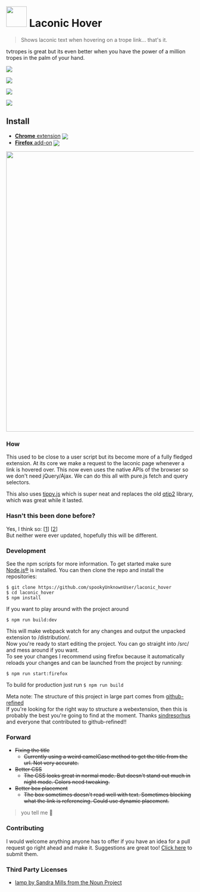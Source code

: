 # <img src="https://cdn.rawgit.com/spookyUnknownUser/6bfc0fb6d49d9c0a20f28038fafebacf/raw/eb7bc8649b0fa458291d675bcef2c6261bcaf348/hover.svg" width="55"> Laconic Hover

[link-cws]: https://chrome.google.com/webstore/detail/laconic-hover/ignndocldlheghlflchdbokagecncgmm "Version published on Chrome Web Store"
[link-amo]: https://addons.mozilla.org/en-US/firefox/addon/laconic-hover/ "Version published on Mozilla Add-ons"

> Shows laconic text when hovering on a trope link... that's it.

tvtropes is great but its even better when you have the power of a million tropes in the palm of your hand.

<P>

<a href="https://travis-ci.com/spookyUnknownUser/laconic_hover"><img valign="middle" src="https://travis-ci.com/spookyUnknownUser/laconic_hover.svg?token=PJHXpbDxewtgA5uyyPPy&branch=master"></a>

<a href="https://github.com/prettier/prettier"><img valign="middle" src="https://img.shields.io/badge/code_style-prettier-ff69b4.svg?style"></a>

<a href="https://github.com/Naereen/StrapDown.js/blob/master/LICENSE"><img valign="middle" src="https://img.shields.io/github/license/Naereen/StrapDown.js.svg"></a>

<a href="https://david-dm.org/spookyUnknownUser/laconic_hover.svg"><img valign="middle" src="https://david-dm.org/spookyUnknownUser/laconic_hover.svg"></a>

</P>

## Install

- [**Chrome** extension][link-cws] [<img valign="middle" src="https://img.shields.io/chrome-web-store/v/ignndocldlheghlflchdbokagecncgmm.svg?label=%20">][link-cws]
- [**Firefox** add-on][link-amo] [<img valign="middle" src="https://img.shields.io/amo/v/laconic-hover.svg?label=%20">][link-amo]

<p align = "left">
    <img width="750" src="https://user-images.githubusercontent.com/16196262/48306356-c8d67b80-e53f-11e8-94fb-6564224b73a3.gif">
</p>

### How

This used to be close to a user script but its become more of a fully fledged extension. At its core we make a request to the laconic page whenever a link is hovered over. This now even uses the native APIs of the browser so we don't need jQuery/Ajax. We can do this all with pure.js fetch and query selectors.

This also uses [tippy.js](https://atomiks.github.io/tippyjs/) which is super neat and replaces the old [qtip2](http://qtip2.com/) library, which was great while it lasted.

### Hasn't this been done before?

Yes, I think so:
[[1](http://userscripts-mirror.org/scripts/show/130346)]
[[2](https://chrome.google.com/webstore/detail/tropes-helper-beta/nbmecnaokkbfonmbplonmnekhiklkjlm)]  
But neither were ever updated, hopefully this will be different.

### Development

See the npm scripts for more information. To get started make sure [Node.js®](https://nodejs.org/en/) is installed. You can then clone the repo and install the repositories:

`$ git clone https://github.com/spookyUnknownUser/laconic_hover`  
`$ cd laconic_hover`  
`$ npm install`

If you want to play around with the project around

`$ npm run build:dev`

This will make webpack watch for any changes and output the unpacked extension to /distribution/.  
Now you're ready to start editing the project. You can go straight into /src/ and mess around if you want.  
To see your changes I recommend using firefox because it automatically reloads your changes and can be launched from the project by running:

`$ npm run start:firefox`

To build for production just run `$ npm run build`

Meta note: The structure of this project in large part comes from [github-refined](https://github.com/sindresorhus/refined-github/tree/65fd58a1f1505ff348e3a9111ccda1236c3b563f)  
If you're looking for the right way to structure a webextension, then this is probably the best you're going to find at the moment. Thanks [sindresorhus](https://github.com/sindresorhus/refined) and everyone that contributed to github-refined!!

### Forward

- ~~Fixing the title~~
  - ~~Currently using a weird camelCase method to get the title from the url. Not very accurate.~~
- ~~Better CSS~~
  - ~~The CSS looks great in normal mode. But doesn't stand out much in night mode. Colors need tweaking.~~
- ~~Better box placement~~
  - ~~The box sometimes doesn't read well with text. Sometimes blocking what the link is referencing. Could use dynamic placement.~~

> you tell me 🌯

### Contributing

I would welcome anything anyone has to offer if you have an idea for a pull request go right ahead and make it. Suggestions are great too! [Click here](https://github.com/spookyUnknownUser/laconic_hover/issues/new) to submit them.

### Third Party Licenses

- [lamp by Sandra Mills from the Noun Project](https://thenounproject.com/search/?q=lamp+shade&i=121407)
